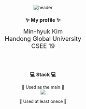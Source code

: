
  <div align = "center">
    
  ![header](https://capsule-render.vercel.app/api?type=Waving&height=250&text=Welcome&color=84BC61&fontColor=fcf8f9&fontSize=65&animation=fadeIn&fontAlign=50&fontAlignY=38&desc=Minhyuk's%20GitHub%20Profile&descAlignY=55&descAlign=65)
  <br/>
  
  <h3>✨<strong> My profile </strong>✨</h3>

  
  <span style = "font-size: 20px;">Min-hyuk Kim<br>Handong Global University<br>CSEE 19</span>

  
  </br>
  </br>
  <h3>💻<strong> Stack </strong>💻</h3>

  
  🌳 Used as the main 🌳
  </br>
  <img src="https://img.shields.io/badge/C-A8B9CC?style=for-the-badge&logo=c&logoColor=white">
  </br>


  🌱 Used at least onece 🌱
  </div>

